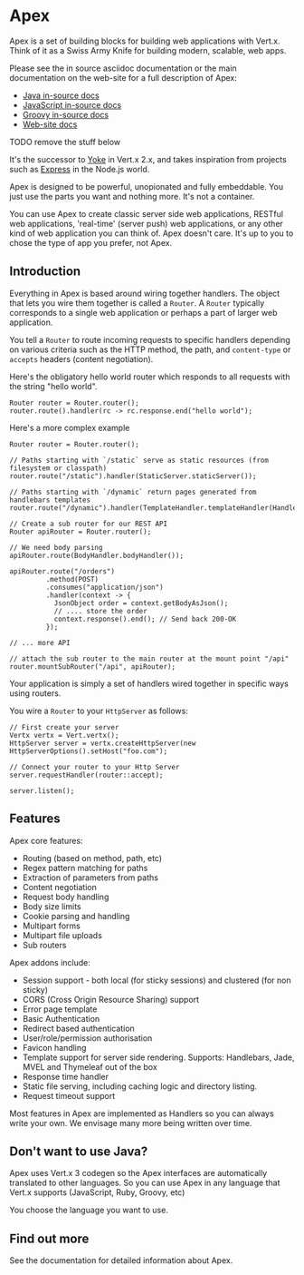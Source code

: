 # Apex

Apex is a set of building blocks for building web applications with Vert.x. Think of it as a Swiss Army Knife for building 
modern, scalable, web apps.

Please see the in source asciidoc documentation or the main documentation on the web-site for a full description
of Apex:

* [Java in-source docs](src/main/asciidoc/java/index.adoc)
* [JavaScript in-source docs](src/main/asciidoc/js/index.adoc)
* [Groovy in-source docs](src/main/asciidoc/groovy/index.adoc)
* [Web-site docs](TODO)

TODO remove the stuff below


It's the successor to [Yoke](http://pmlopes.github.io/yoke/) in Vert.x 2.x, and takes inspiration from projects such
as [Express](http://expressjs.com/) in the Node.js world.

Apex is designed to be powerful, unopionated and fully embeddable. You just use the parts you want and nothing more. It's not a
container.

You can use Apex to create classic server side web applications, RESTful web applications, 'real-time' (server push) web applications,
or any other kind of web application you can think of. Apex doesn't care. It's up to you to chose the type of app you prefer, not Apex.
 

## Introduction

Everything in Apex is based around wiring together handlers. The object that lets you wire them together is called a 
`Router`. A `Router` typically corresponds to a single web application or perhaps a part of larger web application.

You tell a `Router` to route incoming requests to specific handlers depending on various criteria such as the HTTP method,
the path, and `content-type` or `accepts` headers (content negotiation).

Here's the obligatory hello world router which responds to all requests with the string "hello world".

    Router router = Router.router();
    router.route().handler(rc -> rc.response.end("hello world");
    
Here's a more complex example
    
    Router router = Router.router();
    
    // Paths starting with `/static` serve as static resources (from filesystem or classpath)
    router.route("/static").handler(StaticServer.staticServer());
    
    // Paths starting with `/dynamic` return pages generated from handlebars templates 
    router.route("/dynamic").handler(TemplateHandler.templateHandler(HandlebarsTemplateEngine.create()));

    // Create a sub router for our REST API
    Router apiRouter = Router.router();

    // We need body parsing
    apiRouter.route(BodyHandler.bodyHandler());
    
    apiRouter.route("/orders")
             .method(POST)
             .consumes("application/json")
             .handler(context -> {
               JsonObject order = context.getBodyAsJson();
               // .... store the order
               context.response().end(); // Send back 200-OK
             });
             
    // ... more API
                 
    // attach the sub router to the main router at the mount point "/api"
    router.mountSubRouter("/api", apiRouter);
            
    
Your application is simply a set of handlers wired together in specific ways using routers.
  
You wire a `Router` to your `HttpServer` as follows:

    // First create your server
    Vertx vertx = Vert.vertx();
    HttpServer server = vertx.createHttpServer(new HttpServerOptions().setHost("foo.com");
    
    // Connect your router to your Http Server
    server.requestHandler(router::accept);
    
    server.listen();
    
    
## Features

Apex core features:

* Routing (based on method, path, etc)
* Regex pattern matching for paths
* Extraction of parameters from paths
* Content negotiation
* Request body handling
* Body size limits
* Cookie parsing and handling
* Multipart forms
* Multipart file uploads
* Sub routers

Apex addons include:

* Session support - both local (for sticky sessions) and clustered (for non sticky)
* CORS (Cross Origin Resource Sharing) support
* Error page template
* Basic Authentication
* Redirect based authentication
* User/role/permission authorisation
* Favicon handling
* Template support for server side rendering. Supports: Handlebars, Jade, MVEL and Thymeleaf out of the box
* Response time handler
* Static file serving, including caching logic and directory listing.
* Request timeout support

Most features in Apex are implemented as Handlers so you can always write your own. We envisage many more being written
over time.

## Don't want to use Java?

Apex uses Vert.x 3 codegen so the Apex interfaces are automatically translated to other languages. So you can use Apex
 in any language that Vert.x supports (JavaScript, Ruby, Groovy, etc)
 
You choose the language you want to use. 

## Find out more

See the documentation for detailed information about Apex.






